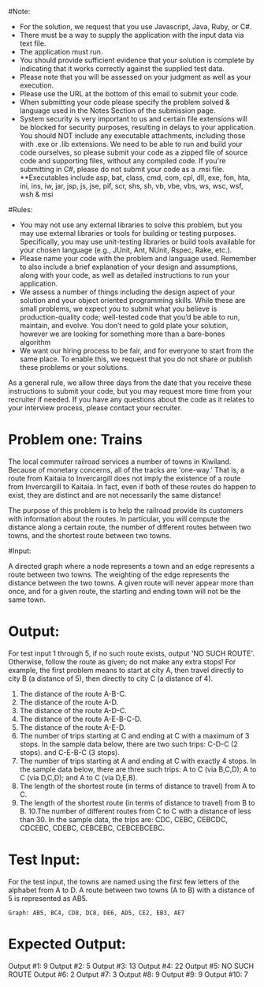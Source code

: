 #Note:

* For the solution, we request that you use Javascript, Java, Ruby, or C#.
* There must be a way to supply the application with the input data via text file.
* The application must run.
* You should provide sufficient evidence that your solution is complete by indicating that it works correctly against the supplied test data.
* Please note that you will be assessed on your judgment as well as your execution.
* Please use the URL at the bottom of this email to submit your code.
* When submitting your code please specify the problem solved & language used in the Notes Section of the submission page.
* System security is very important to us and certain file extensions will be blocked for security purposes, resulting in delays to your application. You should NOT include any executable attachments, including those with .exe or .lib extensions. We need to be able to run and build your code ourselves, so please submit your code as a zipped file of source code and supporting files, without any compiled code. If you're submitting in C#, please do not submit your code as a .msi file. **Executables include asp, bat, class, cmd, com, cpl, dll, exe, fon, hta, ini, ins, iw, jar, jsp, js, jse, pif, scr, shs, sh, vb, vbe, vbs, ws, wsc, wsf, wsh & msi

#Rules:

* You may not use any external libraries to solve this problem, but you may use external libraries or tools for building or testing purposes. Specifically, you may use unit-testing libraries or build tools available for your chosen language (e.g., JUnit, Ant, NUnit, Rspec, Rake, etc.).
* Please name your code with the problem and language used. Remember to also include a brief explanation of your design and assumptions, along with your code, as well as detailed instructions to run your application.
* We assess a number of things including the design aspect of your solution and your object oriented programming skills. While these are small problems, we expect you to submit what you believe is production-quality code; well-tested code that you’d be able to run, maintain, and evolve. You don’t need to gold plate your solution, however we are looking for something more than a bare-bones algorithm
* We want our hiring process to be fair, and for everyone to start from the same place. To enable this, we request that you do not share or publish these problems or your solutions.

As a general rule, we allow three days from the date that you receive these instructions to submit your code, but you may request more time from your recruiter if needed. If you have any questions about the code as it relates to your interview process, please contact your recruiter.

# Problem one: Trains

The local commuter railroad services a number of towns in Kiwiland.  Because of monetary concerns, all of the tracks are 'one-way.'  That is, a route from Kaitaia to Invercargill does not imply the existence of a route from Invercargill to Kaitaia.  In fact, even if both of these routes do happen to exist, they are distinct and are not necessarily the same distance!

The purpose of this problem is to help the railroad provide its customers with information about the routes.  In particular, you will compute the distance along a certain route, the number of different routes between two towns, and the shortest route between two towns.

#Input:

A directed graph where a node represents a town and an edge represents a route between two towns.  The weighting of the edge represents the distance between the two towns.  A given route will never appear more than once, and for a given route, the starting and ending town will not be the same town.

# Output:

For test input 1 through 5, if no such route exists, output 'NO SUCH ROUTE'.  Otherwise, follow the route as given; do not make any extra stops!  For example, the first problem means to start at city A, then travel directly to city B (a distance of 5), then directly to city C (a distance of 4).

1. The distance of the route A-B-C.
2. The distance of the route A-D.
3. The distance of the route A-D-C.
4. The distance of the route A-E-B-C-D.
5. The distance of the route A-E-D.
6. The number of trips starting at C and ending at C with a maximum of 3 stops.  In the sample data below, there are two such trips: C-D-C (2 stops). and C-E-B-C (3 stops).
7. The number of trips starting at A and ending at C with exactly 4 stops.  In the sample data below, there are three such trips: A to C (via B,C,D); A to C (via D,C,D); and A to C (via D,E,B).
8. The length of the shortest route (in terms of distance to travel) from A to C.
9. The length of the shortest route (in terms of distance to travel) from B to B.
10.The number of different routes from C to C with a distance of less than 30.  In the sample data, the trips are: CDC, CEBC, CEBCDC, CDCEBC, CDEBC, CEBCEBC, CEBCEBCEBC.

# Test Input:

For the test input, the towns are named using the first few letters of the alphabet from A to D.  A route between two towns (A to B) with a distance of 5 is represented as AB5.

```
Graph: AB5, BC4, CD8, DC8, DE6, AD5, CE2, EB3, AE7
```

# Expected Output:

Output #1: 9
Output #2: 5
Output #3: 13
Output #4: 22
Output #5: NO SUCH ROUTE
Output #6: 2
Output #7: 3
Output #8: 9
Output #9: 9
Output #10: 7
